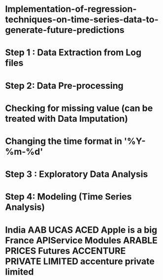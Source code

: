 # Implementation-of-regression-techniques-on-time-series-data-to-generate-future-predictions

# Step 1 : Data Extraction from Log files
# Step 2: Data Pre-processing
#         Checking for missing value (can be treated with Data Imputation)
#         Changing the time format in '%Y-%m-%d'
# Step 3 : Exploratory Data Analysis
# Step 4: Modeling (Time Series Analysis)

# India AAB UCAS ACED Apple is a big France APIService Modules ARABLE PRICES Futures ACCENTURE PRIVATE LIMITED accenture private limited
